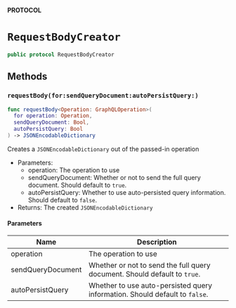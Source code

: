 **PROTOCOL**

# `RequestBodyCreator`

```swift
public protocol RequestBodyCreator
```

## Methods
### `requestBody(for:sendQueryDocument:autoPersistQuery:)`

```swift
func requestBody<Operation: GraphQLOperation>(
  for operation: Operation,
  sendQueryDocument: Bool,
  autoPersistQuery: Bool
) -> JSONEncodableDictionary
```

Creates a `JSONEncodableDictionary` out of the passed-in operation

- Parameters:
  - operation: The operation to use
  - sendQueryDocument: Whether or not to send the full query document. Should default to `true`.
  - autoPersistQuery: Whether to use auto-persisted query information. Should default to `false`.
- Returns: The created `JSONEncodableDictionary`

#### Parameters

| Name | Description |
| ---- | ----------- |
| operation | The operation to use |
| sendQueryDocument | Whether or not to send the full query document. Should default to `true`. |
| autoPersistQuery | Whether to use auto-persisted query information. Should default to `false`. |